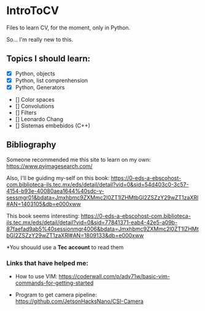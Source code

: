 # IntroToCV
Files to learn CV, for the moment, only in Python.


So... I'm really new to this.

## Topics I should learn: 

- [x] Python, objects
- [x] Python, list comprenhension
- [x] Python, Generators
- [] Color spaces
- [] Convolutions
- [] Filters
- [] Leonardo Chang
- [] Sistemas embebidos (C++)

## Bibliography

Someone recommended me this site to learn on my own: https://www.pyimagesearch.com/

Also, I'll be guiding my-self on this book:
https://0-eds-a-ebscohost-com.biblioteca-ils.tec.mx/eds/detail/detail?vid=0&sid=54d403c0-3c57-4154-b93e-40080aea1644%40sdc-v-sessmgr01&bdata=Jmxhbmc9ZXMmc2l0ZT1lZHMtbGl2ZSZzY29wZT1zaXRl#AN=1403105&db=e000xww

This book seems interesting: 
https://0-eds-a-ebscohost-com.biblioteca-ils.tec.mx/eds/detail/detail?vid=0&sid=77841371-eab4-42e5-a09b-87faefad9ab5%40sessionmgr4006&bdata=Jmxhbmc9ZXMmc2l0ZT1lZHMtbGl2ZSZzY29wZT1zaXRl#AN=1809133&db=e000xww

*You shouuld use a **Tec account** to read them

### Links that have helped me:

* How to use VIM: https://coderwall.com/p/adv71w/basic-vim-commands-for-getting-started


* Program to get camera pipeline: https://github.com/JetsonHacksNano/CSI-Camera


